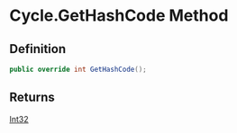 # Cycle.GetHashCode Method
## Definition

```c#
public override int GetHashCode();
```

## Returns

[Int32](https://learn.microsoft.com/en-gb/dotnet/api/System.Int32)
